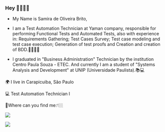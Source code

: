 ### Hey 👋🙋🏾‍♀️

- My Name is Samira de Oliveira Brito,

- I am a Test Automation Technician at Yaman company, responsible for performing Functional Tests and Automated Tests, also with experience in: Requirements Gathering; Test Cases Survey; Test case modeling and test case execution; Generation of test proofs and Creation and creation of BDD.👩🏾‍💻✅

- I graduated in "Business Administration" Technician by the institution Centro Paula Souza - ETEC. And currently I am a student of "Systems Analysis and Development" at UNIP (Universidade Paulista).📚💻


🌍 I live in Carapicuiba, São Paulo

💻 Test Automation Technician I

📌Where can you find me:👇🏼

[<img src="https://img.shields.io/badge/linkedin-%230077B5.svg?&style=for-the-badge&logo=linkedin&logoColor=white" />](https://www.linkedin.com/in/samira-de-oliveira-brito-) 

[<img src="https://img.shields.io/badge/Instagram-E4405F?style=for-the-badge&logo=instagram&logoColor=white" />](https://www.instagram.com/samy.oliveira_/)
